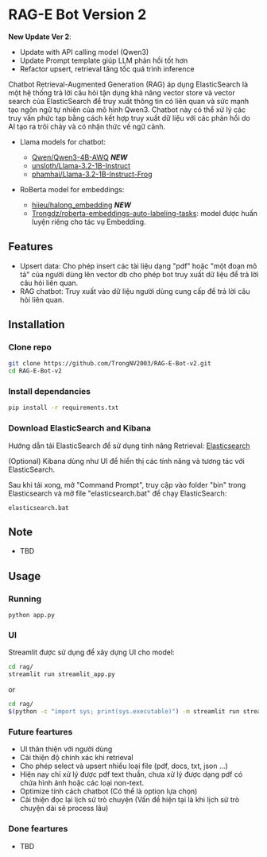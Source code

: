 # RAG-E Bot Version 2

**New Update Ver 2**: 
- Update with API calling model (Qwen3)
- Update Prompt template giúp LLM phản hồi tốt hơn
- Refactor upsert, retrieval tăng tốc quá trình inference

Chatbot Retrieval-Augmented Generation (RAG) áp dụng ElasticSearch là một hệ thống trả lời câu hỏi tận dụng khả năng vector store và vector search của ElasticSearch để truy xuất thông tin có liên quan và sức mạnh tạo ngôn ngữ tự nhiên của mô hình Qwen3. Chatbot này có thể xử lý các truy vấn phức tạp bằng cách kết hợp truy xuất dữ liệu với các phản hồi do AI tạo ra trôi chảy và có nhận thức về ngữ cảnh.

- Llama models for chatbot: 
    + [Qwen/Qwen3-4B-AWQ](https://huggingface.co/Qwen/Qwen3-4B-AWQ)     ***NEW***
    + [unsloth/Llama-3.2-1B-Instruct](https://huggingface.co/unsloth/Llama-3.2-1B-Instruct)
    + [phamhai/Llama-3.2-1B-Instruct-Frog](https://huggingface.co/phamhai/Llama-3.2-1B-Instruct-Frog)

- RoBerta model for embeddings:
    + [hiieu/halong_embedding](https://huggingface.co/hiieu/halong_embedding)   ***NEW***
    + [Trongdz/roberta-embeddings-auto-labeling-tasks](https://huggingface.co/Trongdz/roberta-embeddings-auto-labeling-tasks): model được huấn luyện riêng cho tác vụ Embedding.

## Features
- Upsert data: Cho phép insert các tài liệu dạng "pdf" hoặc "một đoạn mô tả" của người dùng lên vector db cho phép bot truy xuất dữ liệu để trả lời câu hỏi liên quan.
- RAG chatbot: Truy xuất vào dữ liệu người dùng cung cấp để trả lời câu hỏi liên quan.

## Installation
### Clone repo
```sh
git clone https://github.com/TrongNV2003/RAG-E-Bot-v2.git
cd RAG-E-Bot-v2
```

### Install dependancies
```sh
pip install -r requirements.txt
```

### Download ElasticSearch and Kibana
Hướng dẫn tải ElasticSearch để sử dụng tính năng Retrieval: [Elasticsearch](https://www.youtube.com/watch?v=0EJoVQkjXps)

(Optional) Kibana dùng như UI để hiển thị các tính năng và tương tác với ElasticSearch.

Sau khi tải xong, mở "Command Prompt", truy cập vào folder "bin" trong Elasticsearch và mở file "elasticsearch.bat" để chạy ElasticSearch: 
```
elasticsearch.bat
```

## Note
- TBD

## Usage
### Running
```
python app.py
```

### UI
Streamlit được sử dụng để xây dựng UI cho model:
```sh
cd rag/
streamlit run streamlit_app.py
```
or
```sh
cd rag/
$(python -c "import sys; print(sys.executable)") -m streamlit run streamlit_app.py
```

### Future feartures
- UI thân thiện với người dùng
- Cải thiện độ chính xác khi retrieval
- Cho phép select và upsert nhiều loại file (pdf, docs, txt, json ...)
- Hiện nay chỉ xử lý được pdf text thuần, chưa xử lý được dạng pdf có chứa hình ảnh hoặc các loại non-text.
- Optimize tính cách chatbot (Có thể là option lựa chọn)
- Cải thiện đọc lại lịch sử trò chuyện (Vấn đề hiện tại là khi lịch sử trò chuyện dài sẽ process lâu)

### Done feartures
- TBD